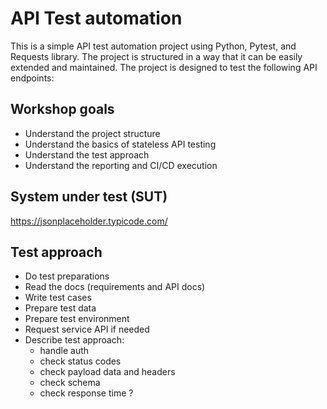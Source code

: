 # API Test automation
This is a simple API test automation project using Python, Pytest, and Requests library. The project is structured in a way that it can be easily extended and maintained. The project is designed to test the following API endpoints:

## Workshop goals
- Understand the project structure
- Understand the basics of stateless API testing
- Understand the test approach
- Understand the reporting and CI/CD execution

## System under test (SUT)
https://jsonplaceholder.typicode.com/

## Test approach
- Do test preparations
- Read the docs (requirements and API docs)
- Write test cases
- Prepare test data
- Prepare test environment
- Request service API if needed
- Describe test approach:
  - handle auth
  - check status codes
  - check payload data and headers
  - check schema
  - check response time ?


